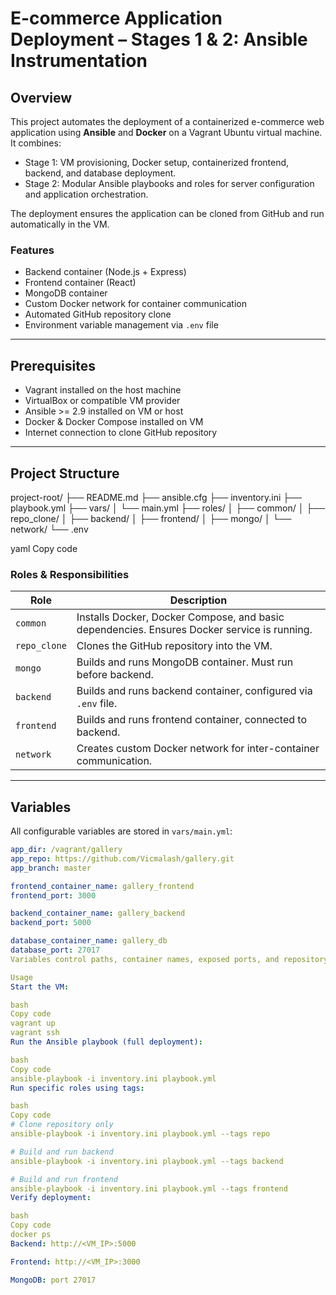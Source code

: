 # E-commerce Application Deployment – Stages 1 & 2: Ansible Instrumentation

## Overview
This project automates the deployment of a containerized e-commerce web application using **Ansible** and **Docker** on a Vagrant Ubuntu virtual machine. It combines:

- Stage 1: VM provisioning, Docker setup, containerized frontend, backend, and database deployment.
- Stage 2: Modular Ansible playbooks and roles for server configuration and application orchestration.

The deployment ensures the application can be cloned from GitHub and run automatically in the VM.

### Features
- Backend container (Node.js + Express)
- Frontend container (React)
- MongoDB container
- Custom Docker network for container communication
- Automated GitHub repository clone
- Environment variable management via `.env` file

---

## Prerequisites
- Vagrant installed on the host machine
- VirtualBox or compatible VM provider
- Ansible >= 2.9 installed on VM or host
- Docker & Docker Compose installed on VM
- Internet connection to clone GitHub repository

---

## Project Structure

project-root/
├── README.md
├── ansible.cfg
├── inventory.ini
├── playbook.yml
├── vars/
│ └── main.yml
├── roles/
│ ├── common/
│ ├── repo_clone/
│ ├── backend/
│ ├── frontend/
│ ├── mongo/
│ └── network/
└── .env

yaml
Copy code

### Roles & Responsibilities
| Role | Description |
|------|-------------|
| `common` | Installs Docker, Docker Compose, and basic dependencies. Ensures Docker service is running. |
| `repo_clone` | Clones the GitHub repository into the VM. |
| `mongo` | Builds and runs MongoDB container. Must run before backend. |
| `backend` | Builds and runs backend container, configured via `.env` file. |
| `frontend` | Builds and runs frontend container, connected to backend. |
| `network` | Creates custom Docker network for inter-container communication. |

---

## Variables
All configurable variables are stored in `vars/main.yml`:

```yaml
app_dir: /vagrant/gallery
app_repo: https://github.com/Vicmalash/gallery.git
app_branch: master

frontend_container_name: gallery_frontend
frontend_port: 3000

backend_container_name: gallery_backend
backend_port: 5000

database_container_name: gallery_db
database_port: 27017
Variables control paths, container names, exposed ports, and repository details.

Usage
Start the VM:

bash
Copy code
vagrant up
vagrant ssh
Run the Ansible playbook (full deployment):

bash
Copy code
ansible-playbook -i inventory.ini playbook.yml
Run specific roles using tags:

bash
Copy code
# Clone repository only
ansible-playbook -i inventory.ini playbook.yml --tags repo

# Build and run backend
ansible-playbook -i inventory.ini playbook.yml --tags backend

# Build and run frontend
ansible-playbook -i inventory.ini playbook.yml --tags frontend
Verify deployment:

bash
Copy code
docker ps
Backend: http://<VM_IP>:5000

Frontend: http://<VM_IP>:3000

MongoDB: port 27017

